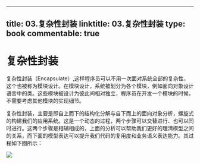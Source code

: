 
---
title: 03.复杂性封装
linktitle: 03.复杂性封装
type: book
commentable: true
---

# 复杂性封装

复杂性封装（Encapsulate）,这样程序员可以不用一次面对系统全部的复杂性，这个也被称为模块设计。在模块设计，系统被划分为各个模块，例如面向对象设计语言中的类。这些模块被设计为彼此间相对独立，程序员在开发一个模块的时候，不需要考虑其他模块的实现细节。

复杂性封装，主要是即自上而下的结构化分解与自下而上的面向对象分析，螺旋式的构建我们的应用系统。这是一个动态的过程，两个步骤可以交替进行、也可以同时进行。这两个步骤是相辅相成的，上面的分析可以帮助我们更好的理清模型之间的关系，而下面的模型表达可以提升我们代码的复用度和业务语义表达能力。其过程如下图所示：

![](https://i.postimg.cc/T29CvLhM/image.png)

    